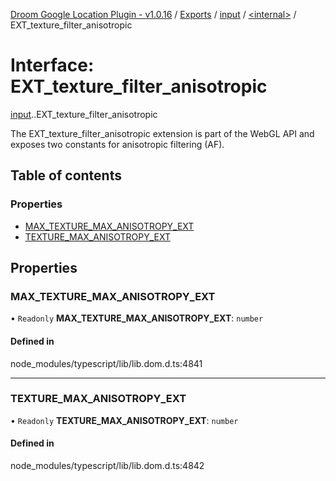[Droom Google Location Plugin - v1.0.16](../README.md) / [Exports](../modules.md) / [input](../modules/input.md) / [<internal\>](../modules/input._internal_.md) / EXT\_texture\_filter\_anisotropic

# Interface: EXT\_texture\_filter\_anisotropic

[input](../modules/input.md).[<internal>](../modules/input._internal_.md).EXT_texture_filter_anisotropic

The EXT_texture_filter_anisotropic extension is part of the WebGL API and exposes two constants for anisotropic filtering (AF).

## Table of contents

### Properties

- [MAX\_TEXTURE\_MAX\_ANISOTROPY\_EXT](input._internal_.EXT_texture_filter_anisotropic.md#max_texture_max_anisotropy_ext)
- [TEXTURE\_MAX\_ANISOTROPY\_EXT](input._internal_.EXT_texture_filter_anisotropic.md#texture_max_anisotropy_ext)

## Properties

### MAX\_TEXTURE\_MAX\_ANISOTROPY\_EXT

• `Readonly` **MAX\_TEXTURE\_MAX\_ANISOTROPY\_EXT**: `number`

#### Defined in

node_modules/typescript/lib/lib.dom.d.ts:4841

___

### TEXTURE\_MAX\_ANISOTROPY\_EXT

• `Readonly` **TEXTURE\_MAX\_ANISOTROPY\_EXT**: `number`

#### Defined in

node_modules/typescript/lib/lib.dom.d.ts:4842
